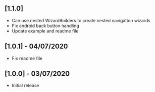 ## [1.1.0]

* Can use nested WizardBuilders to create nested navigation wizards
* Fix android back button handling
* Update example and readme file

## [1.0.1] - 04/07/2020

* Fix readme file

## [1.0.0] - 03/07/2020

* Initial release
